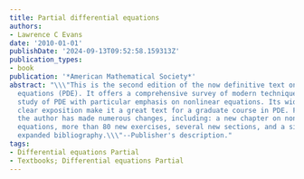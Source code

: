 ```yaml
---
title: Partial differential equations
authors:
- Lawrence C Evans
date: '2010-01-01'
publishDate: '2024-09-13T09:52:58.159313Z'
publication_types:
- book
publication: '*American Mathematical Society*'
abstract: "\\\"This is the second edition of the now definitive text on partial differential
  equations (PDE). It offers a comprehensive survey of modern techniques in the theoretical
  study of PDE with particular emphasis on nonlinear equations. Its wide scope and
  clear exposition make it a great text for a graduate course in PDE. For this edition,
  the author has made numerous changes, including: a new chapter on nonlinear wave
  equations, more than 80 new exercises, several new sections, and a significantly
  expanded bibliography.\\\"--Publisher's description."
tags:
- Differential equations Partial
- Textbooks; Differential equations Partial
---
```


